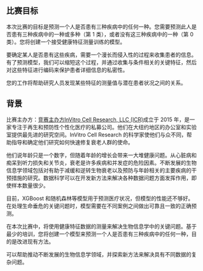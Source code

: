 ## 比赛目标

本次比赛的目标是预测一个人是否患有三种疾病中的任何一种。您需要预测此人是否患有三种疾病中的一种或多种（第 1 类），或者没有这三种疾病中的一种（第 0 类）。您将创建一个接受健康特征测量训练的模型。

要确定某人是否患有这些疾病，需要一个漫长而侵入性的过程来收集患者的信息。有了预测模型，我们可以缩短这个过程，并通过收集与条件相关的关键特征，然后对这些特征进行编码来保护患者详细信息的私密性。

您的工作将帮助研究人员发现某些特征的测量值与潜在患者状况之间的关系。

## 背景

比赛主办方：[竞赛主办方InVitro Cell Research, LLC (ICR)](https://invitrocellresearch.com/)成立于 2015 年，是一家专注于再生和预防性个性化医疗的私募公司。他们在大纽约地区的办公室和实验室提供最先进的研究空间。InVitro Cell Research 的科学家使他们与众不同，帮助指导和确定他们研究如何快速修复衰老人群的使命。

他们说年龄只是一个数字，但随着年龄的增长会带来一大堆健康问题。从心脏病和痴呆到听力损失和关节炎，衰老是许多疾病和并发症的危险因素。不断发展的生物信息学领域包括对有助于减缓和逆转生物衰老以及预防与年龄相关的主要疾病的干预措施的研究。数据科学可以在开发新方法来解决各种数据问题方面发挥作用，即使样本数量很少。

目前，XGBoost 和随机森林等模型用于预测医疗状况，但模型的性能还不够好。在处理生命垂危的关键问题时，模型需要在不同案例之间做出可靠且一致的正确预测。

在本次比赛中，将使用健康特征数据的测量来解决生物信息学中的关键问题。基于最少的培训，您将创建一个模型来预测一个人是否患有三种疾病中的任何一种，目的是改进现有方法。

可以帮助推动不断发展的生物信息学领域，并探索新方法来解决具有不同数据的复杂问题。